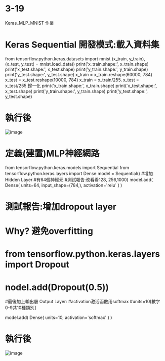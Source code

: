 # 3-19
Keras_MLP_MNIST 作業  
# Keras Sequential 開發模式:載入資料集
from tensorflow.python.keras.datasets import mnist
(x_train, y_train), (x_test, y_test) = mnist.load_data()
print('x_train.shape:', x_train.shape)
print('x_test.shape:', x_test.shape)
print('y_train.shape:', y_train.shape)
print('y_test.shape:', y_test.shape)
x_train = x_train.reshape(60000, 784)
x_test = x_test.reshape(10000, 784)
x_train = x_train/255.
x_test = x_test/255
歸一化
print('x_train.shape:', x_train.shape)
print('x_test.shape:', x_test.shape)
print('y_train.shape:', y_train.shape)
print('y_test.shape:', y_test.shape)
#  執行後
![image](https://github.com/SuWeizhe1124/3-19/blob/master/a1.JPG)  

#  定義(建置)MLP神經網路
from tensorflow.python.keras.models import Sequential
from tensorflow.python.keras.layers import Dense
model = Sequential()
#增加 Hidden Layer
#有64個神經元
#測試報告:改看看128, 256,1000)
model.add(
    Dense(
        units=64, 
        input_shape=(784,),
        activation='relu'
    )
)
# 測試報告:增加dropout layer
# Why? 避免overfitting
# from tensorflow.python.keras.layers import Dropout
# nodel.add(Dropout(0.5))
#最後加上輸出層 Output Layer:
#activation激活函數用softmax
#units=10[數字0-9共10種類別] 

model.add(
    Dense(
        units=10, 
        activation='softmax'
    )
)
#  執行後
![image](https://github.com/SuWeizhe1124/3-19/blob/master/a1.JPG)  
